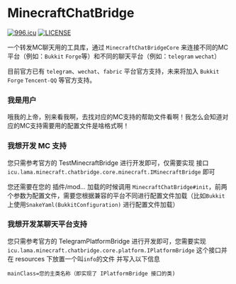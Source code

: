 # MinecraftChatBridge

[![996.icu](https://img.shields.io/badge/link-996.icu-red.svg)](https://996.icu)
[![LICENSE](https://img.shields.io/badge/license-Anti%20996-blue.svg)](https://github.com/996icu/996.ICU/blob/master/LICENSE)

一个转发MC聊天用的工具库，通过 `MinecraftChatBridgeCore` 来连接不同的MC平台（例如：`Bukkit` `Forge`等）和不同的聊天平台（例如：`telegram` `wechat`）

目前官方已有 `telegram`、`wechat`、`fabric`  平台官方支持，未来将加入 `Bukkit` `Forge` `Tencent-QQ` 等官方支持。

### 我是用户
哦我的上帝，别来看我啊，去找对应的MC支持的帮助文件看啊！我怎么会知道对应的MC支持需要用的配置文件是啥格式啊！

### 我想开发 MC 支持
您只需参考官方的 TestMinecraftBridge 进行开发即可，仅需要实现 接口`icu.lama.minecraft.chatbridge.core.minecraft.IMinecraftBridge` 即可

您还需要在您的 插件/mod... 加载的时候调用 `MinecraftChatBridge#init`，前两个参数为配置文件，需要您根据兼容的平台不同进行配置文件加载（比如`Bukkit`上使用`SnakeYaml(BukkitConfiguration)` 进行配置文件加载）

### 我想开发某聊天平台支持
您只需参考官方的 TelegramPlatformBridge 进行开发即可，您需要实现 `icu.lama.minecraft.chatbridge.core.platform.IPlatformBridge` 这个接口并在 resources 下放置一个叫`info`的文件
并写入以下信息
```properties
mainClass=您的主类名称（即实现了 IPlatformBridge 接口的类)
```
